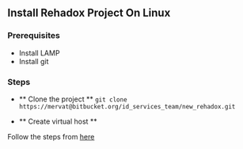 ## Install Rehadox Project On Linux

### Prerequisites

* Install LAMP  
* Install git

### Steps

* ** Clone the project **
`git clone https://mervat@bitbucket.org/id_services_team/new_rehadox.git`

* ** Create virtual host **

 Follow the steps from [here](./CreateVirtualHost.md)
 
